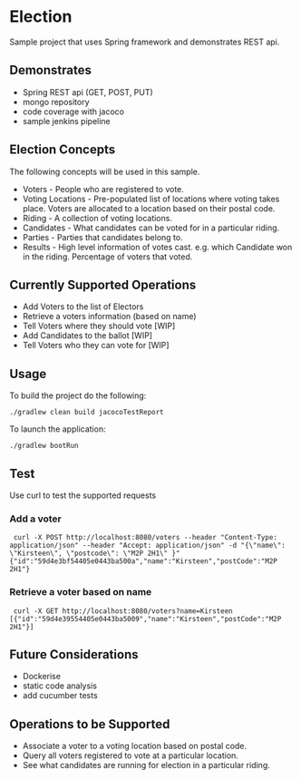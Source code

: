 # Election
Sample project that uses Spring framework and demonstrates REST api.

## Demonstrates
- Spring REST api (GET, POST, PUT)
- mongo repository
- code coverage with jacoco
- sample jenkins pipeline

## Election Concepts
The following concepts will be used in this sample.
- Voters - People who are registered to vote.
- Voting Locations - Pre-populated list of locations where voting takes place. Voters are allocated to a location based on their postal code.
- Riding - A collection of voting locations.
- Candidates - What candidates can be voted for in a particular riding.
- Parties - Parties that candidates belong to.
- Results - High level information of votes cast.  e.g. which Candidate won in the riding.  Percentage of voters that voted.

## Currently Supported Operations
- Add Voters to the list of Electors
- Retrieve a voters information (based on name)
- Tell Voters where they should vote [WIP]
- Add Candidates to the ballot [WIP]
- Tell Voters who they can vote for [WIP]

## Usage
To build the project do the following:
```
./gradlew clean build jacocoTestReport
```
To launch the application:
```
./gradlew bootRun
```

## Test
Use curl to test the supported requests

### Add a voter
```
 curl -X POST http://localhost:8080/voters --header "Content-Type: application/json" --header "Accept: application/json" -d "{\"name\": \"Kirsteen\", \"postcode\": \"M2P 2H1\" }"
{"id":"59d4e3bf54405e0443ba500a","name":"Kirsteen","postCode":"M2P 2H1"}
```

### Retrieve a voter based on name
```
 curl -X GET http://localhost:8080/voters?name=Kirsteen
[{"id":"59d4e39554405e0443ba5009","name":"Kirsteen","postCode":"M2P 2H1"}]
```

## Future Considerations 
- Dockerise
- static code analysis
- add cucumber tests

## Operations to be Supported
- Associate a voter to a voting location based on postal code.
- Query all voters registered to vote at a particular location.
- See what candidates are running for election in a particular riding.



